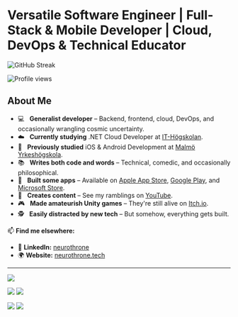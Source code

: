 # Versatile Software Engineer | Full-Stack & Mobile Developer | Cloud, DevOps & Technical Educator

![GitHub Streak](https://github-readme-streak-stats.herokuapp.com/?user=neurothrone&theme=tokyonight)

![Profile views](https://komarev.com/ghpvc/?username=neurothrone&label=Profile%20views&color=7f5af0&style=flat)

## About Me  

- 💻 &nbsp; **Generalist developer** – Backend, frontend, cloud, DevOps, and occasionally wrangling cosmic uncertainty.  
- ☁️ &nbsp; **Currently studying** .NET Cloud Developer at [IT-Högskolan][iths].  
- 📱 &nbsp; **Previously studied** iOS & Android Development at [Malmö Yrkeshögskola][my].  
- 📚 &nbsp; **Writes both code and words** – Technical, comedic, and occasionally philosophical.  
- 📱 &nbsp; **Built some apps** – Available on [Apple App Store][apple-app-store], [Google Play][google-play], and [Microsoft Store][microsoft-store].  
- 🎥 &nbsp; **Creates content** – See my ramblings on [YouTube][youtube].  
- 🎮 &nbsp; **Made amateurish Unity games** – They're still alive on [Itch.io][itch-io].  
- 🕵️ &nbsp; **Easily distracted by new tech** – But somehow, everything gets built.  

📫 **Find me elsewhere:**  
- 🔗 **LinkedIn:** [neurothrone][linkedin]  
- 🌍 **Website:** [neurothrone.tech][website]  

[linkedin]: https://www.linkedin.com/in/neurothrone
[website]: https://neurothrone.tech
[iths]: https://iths.se
[my]: https://my.se
[apple-app-store]: https://apps.apple.com/us/developer/zane-neurothrone/id1475655110
[google-play]: https://play.google.com/store/apps/dev?id=4653025319395600972
[microsoft-store]: https://apps.microsoft.com/search/publisher?name=Neurothrone&hl=en-us&gl=US
[youtube]: https://www.youtube.com/@neurothrone
[itch-io]: https://neurothrone.itch.io

---

![](http://github-profile-summary-cards.vercel.app/api/cards/profile-details?username=neurothrone&theme=tokyonight)

![](http://github-profile-summary-cards.vercel.app/api/cards/repos-per-language?username=neurothrone&theme=tokyonight)
![](http://github-profile-summary-cards.vercel.app/api/cards/most-commit-language?username=neurothrone&theme=tokyonight)

![](http://github-profile-summary-cards.vercel.app/api/cards/stats?username=neurothrone&theme=tokyonight)
![](http://github-profile-summary-cards.vercel.app/api/cards/productive-time?username=neurothrone&theme=tokyonight&utcOffset=8)
